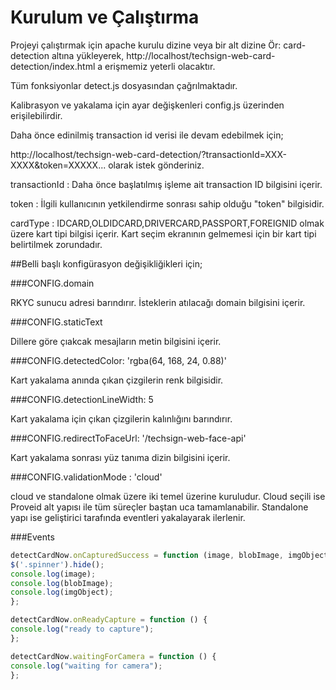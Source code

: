 # Kurulum ve Çalıştırma

Projeyi çalıştırmak için apache kurulu dizine veya bir alt dizine Ör: card-detection altına yükleyerek, http://localhost/techsign-web-card-detection/index.html a erişmemiz yeterli olacaktır.

Tüm fonksiyonlar detect.js dosyasından çağrılmaktadır.

Kalibrasyon ve yakalama için ayar değişkenleri config.js üzerinden erişilebilirdir.

Daha önce edinilmiş transaction id verisi ile devam edebilmek için;

http://localhost/techsign-web-card-detection/?transactionId=XXX-XXXX&token=XXXXX... olarak istek gönderiniz.

transactionId : Daha önce başlatılmış işleme ait transaction ID bilgisini içerir.

token : İlgili kullanıcının yetkilendirme sonrası sahip olduğu "token" bilgisidir.

cardType : IDCARD,OLDIDCARD,DRIVERCARD,PASSPORT,FOREIGNID olmak üzere kart tipi bilgisi içerir. Kart seçim ekranının gelmemesi için bir kart tipi belirtilmek zorundadır.

##Belli başlı konfigürasyon değişikliğikleri için;

###CONFIG.domain

RKYC sunucu adresi barındırır. İsteklerin atılacağı domain bilgisini içerir.

###CONFIG.staticText

Dillere göre çıakcak mesajların metin bilgisini içerir.

###CONFIG.detectedColor: 'rgba(64, 168, 24, 0.88)'

Kart yakalama anında çıkan çizgilerin renk bilgisidir.

###CONFIG.detectionLineWidth: 5

Kart yakalama için çıkan çizgilerin kalınlığını barındırır.

###CONFIG.redirectToFaceUrl: '/techsign-web-face-api'

Kart yakalama sonrası yüz tanıma dizin bilgisini içerir.

###CONFIG.validationMode : 'cloud'

cloud ve standalone olmak üzere iki temel üzerine kuruludur. Cloud seçili ise Proveid alt yapısı ile tüm süreçler baştan uca tamamlanabilir. Standalone yapı ise geliştirici tarafında eventleri yakalayarak ilerlenir.

###Events
```javascript
detectCardNow.onCapturedSuccess = function (image, blobImage, imgObject) {
$('.spinner').hide();
console.log(image);
console.log(blobImage);
console.log(imgObject);
};

detectCardNow.onReadyCapture = function () {
console.log("ready to capture");
};

detectCardNow.waitingForCamera = function () {
console.log("waiting for camera");
};

```


